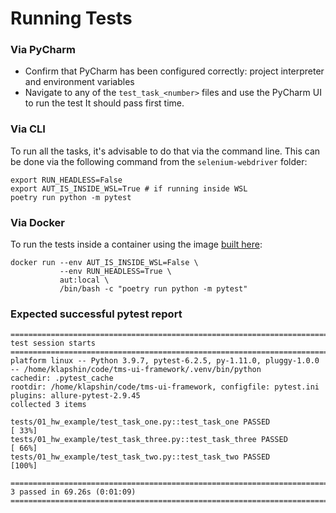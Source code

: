 # Running Tests

### Via PyCharm
- Confirm that PyCharm has been configured correctly: project interpreter and environment variables
- Navigate to any of the `test_task_<number>` files and use the PyCharm UI to run the test
It should pass first time. 

### Via CLI

To run all the tasks, it's advisable to do that via the command line. This can be done via the following command
from the `selenium-webdriver` folder:

```shell
export RUN_HEADLESS=False
export AUT_IS_INSIDE_WSL=True # if running inside WSL
poetry run python -m pytest
```

### Via Docker

To run the tests inside a container using the image [built here](../../README.md#docker):

```shell
docker run --env AUT_IS_INSIDE_WSL=False \
           --env RUN_HEADLESS=True \
           aut:local \
           /bin/bash -c "poetry run python -m pytest"
```
### Expected successful pytest report
```
=================================================================================== test session starts ====================================================================================
platform linux -- Python 3.9.7, pytest-6.2.5, py-1.11.0, pluggy-1.0.0 -- /home/klapshin/code/tms-ui-framework/.venv/bin/python
cachedir: .pytest_cache
rootdir: /home/klapshin/code/tms-ui-framework, configfile: pytest.ini
plugins: allure-pytest-2.9.45
collected 3 items

tests/01_hw_example/test_task_one.py::test_task_one PASSED                                                                                                                           [ 33%]
tests/01_hw_example/test_task_three.py::test_task_three PASSED                                                                                                                       [ 66%]
tests/01_hw_example/test_task_two.py::test_task_two PASSED                                                                                                                           [100%]

=============================================================================== 3 passed in 69.26s (0:01:09) ===============================================================================
```

